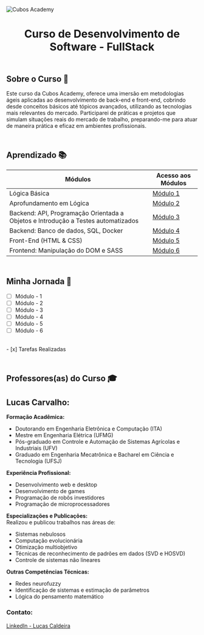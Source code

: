
![Cubos Academy](https://i.imgur.com/LpY2nT4.png)

<h1 align ='center'>Curso de Desenvolvimento de Software - FullStack</h1>  

## <br>**Sobre o Curso** 🚀

Este curso da Cubos Academy, oferece uma imersão em metodologias ágeis aplicadas ao desenvolvimento de back-end e front-end, cobrindo desde conceitos básicos até tópicos avançados, utilizando as tecnologias mais relevantes do mercado. Participarei de práticas e projetos que simulam situações reais do mercado de trabalho, preparando-me para atuar de maneira prática e eficaz em ambientes profissionais. 

## <br> **Aprendizado** 📚

| Módulos | Acesso aos Módulos                                                                                           |
|---------------|-------------------------------------------------------------------------------------------------------|
| Lógica Básica |[Módulo 1](https://github.com/BommerDev/Cubos-Academy---Desenvolvimento-de-Software/tree/Módulo-1)|
| Aprofundamento em Lógica |[Módulo 2](https://github.com/BommerDev/Cubos-Academy---Desenvolvimento-de-Software/tree/Módulo-2)|
| Backend: API, Programação Orientada a Objetos e Introdução a Testes automatizados |[Módulo 3](https://github.com/BommerDev/Cubos-Academy---Desenvolvimento-de-Software/tree/Módulo-3)|
| Backend: Banco de dados, SQL, Docker |[Módulo 4](https://github.com/BommerDev/Cubos-Academy---Desenvolvimento-de-Software/tree/Módulo-4)|
| Front-End (HTML & CSS) |[Módulo 5](https://github.com/BommerDev/Cubos-Academy---Desenvolvimento-de-Software/tree/Módulo-5)|
| Frontend: Manipulação do DOM e SASS |[Módulo 6](https://github.com/BommerDev/Cubos-Academy---Desenvolvimento-de-Software/tree/Módulo-6)|

## <br> **Minha Jornada** 🚩

- [ ] Módulo - 1
- [ ] Módulo - 2
- [ ] Módulo - 3 
- [ ] Módulo - 4 
- [ ] Módulo - 5
- [ ] Módulo - 6
<br>
- [x] Tarefas Realizadas

## <br>**Professores(as) do Curso** 🎓


## Lucas Carvalho:

**Formação Acadêmica:**

- Doutorando em Engenharia Eletrônica e Computação (ITA)
- Mestre em Engenharia Elétrica (UFMG)
- Pós-graduado em Controle e Automação de Sistemas Agrícolas e Industriais (UFV)
- Graduado em Engenharia Mecatrônica e Bacharel em Ciência e Tecnologia (UFSJ)

**Experiência Profissional:**

- Desenvolvimento web e desktop
- Desenvolvimento de games
- Programação de robôs investidores
- Programação de microprocessadores

**Especializações e Publicações:**  
Realizou e publicou trabalhos nas áreas de:

- Sistemas nebulosos
- Computação evolucionária
- Otimização multiobjetivo
- Técnicas de reconhecimento de padrões em dados (SVD e HOSVD)
- Controle de sistemas não lineares

**Outras Competências Técnicas:**

- Redes neurofuzzy
- Identificação de sistemas e estimação de parâmetros
- Lógica do pensamento matemático

### Contato:

[LinkedIn - Lucas Caldeira](https://www.linkedin.com/in/lucas-jorge-carvalho/)
